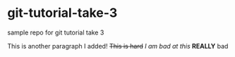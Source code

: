 # git-tutorial-take-3
sample repo for git tutorial take 3

This is another paragraph I added!
~~This is hard~~
_I am bad at this_
**REALLY** bad
